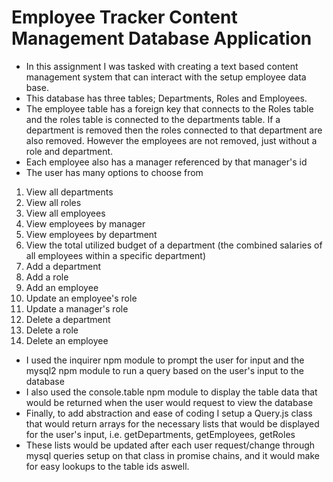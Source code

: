 # Employee Tracker Content Management Database Application
- In this assignment I was tasked with creating a text based content management system that can interact with the setup employee data base. 
- This database has three tables; Departments, Roles and Employees.
- The employee table has a foreign key that connects to the Roles table and the roles table is connected to the departments table. If a department is removed then the roles connected to that department are also removed. However the employees are not removed, just without a role and department.
- Each employee also has a manager referenced by that manager's id
- The user has many options to choose from
1. View all departments
2. View all roles
3. View all employees
4. View employees by manager
5. View employees by department
6. View the total utilized budget of a department (the combined salaries of all employees within a specific department)
7. Add a department
8. Add a role
9. Add an employee
10. Update an employee's role
11. Update a manager's role
12. Delete a department
13. Delete a role
14. Delete an employee

- I used the inquirer npm module to prompt the user for input and the mysql2 npm module to run a query based on the user's input to the database
- I also used the console.table npm module to display the table data that would be returned when the user would request to view the database
- Finally, to add abstraction and ease of coding I setup a Query.js class that would return arrays for the necessary lists that would be displayed for the user's input, i.e. getDepartments, getEmployees, getRoles
- These lists would be updated after each user request/change through mysql queries setup on that class in promise chains, and it would make for easy lookups to the table ids aswell.

